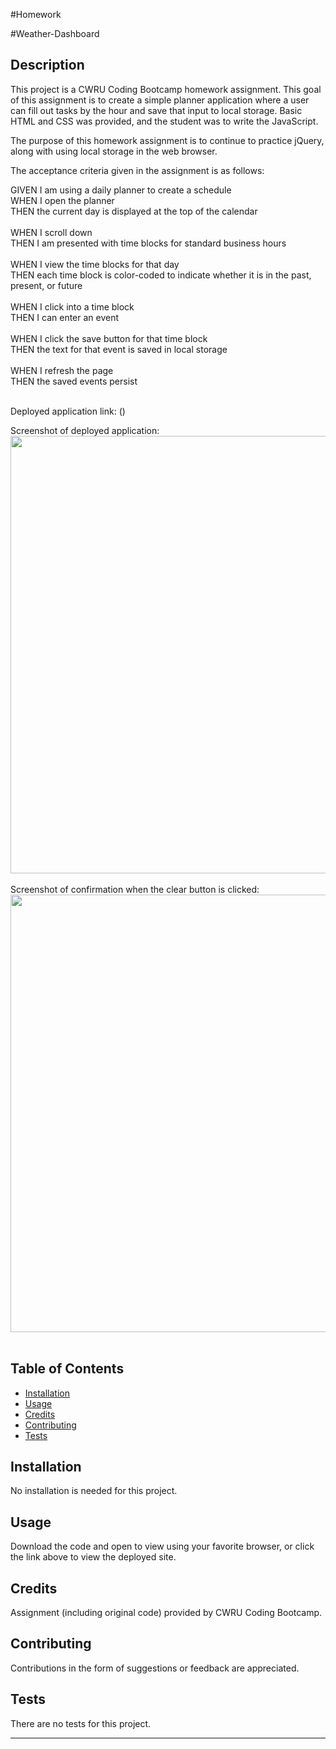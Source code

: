#Homework

#Weather-Dashboard


## Description 

This project is a CWRU Coding Bootcamp homework assignment. This goal of this assignment is to create a simple planner application where a user can fill out tasks by the hour and save that input to local storage. Basic HTML and CSS was provided, and the student was to write the JavaScript.<br>

The purpose of this homework assignment is to continue to practice jQuery, along with using local storage in the web browser.<br>

The acceptance criteria given in the assignment is as follows:<br>

GIVEN I am using a daily planner to create a schedule<br>
WHEN I open the planner<br>
THEN the current day is displayed at the top of the calendar<br>
<br>
WHEN I scroll down<br>
THEN I am presented with time blocks for standard business hours<br>
<br>
WHEN I view the time blocks for that day<br>
THEN each time block is color-coded to indicate whether it is in the past, present, or future<br>
<br>
WHEN I click into a time block<br>
THEN I can enter an event<br>
<br>
WHEN I click the save button for that time block<br>
THEN the text for that event is saved in local storage<br>
<br>
WHEN I refresh the page<br>
THEN the saved events persist<br>
<br>

Deployed application link: ()


Screenshot of deployed application:<br>
<img src="" width="700px"><br><br>
Screenshot of confirmation when the clear button is clicked:<br>
<img src="" width="700px"><br><br>


## Table of Contents

* [Installation](#installation)
* [Usage](#usage)
* [Credits](#credits)
* [Contributing](#contributing)
* [Tests](#tests)


## Installation

No installation is needed for this project.


## Usage 

Download the code and open to view using your favorite browser, or click the link above to view the deployed site.


## Credits

Assignment (including original code) provided by CWRU Coding Bootcamp.


## Contributing

Contributions in the form of suggestions or feedback are appreciated.


## Tests

There are no tests for this project.

---

